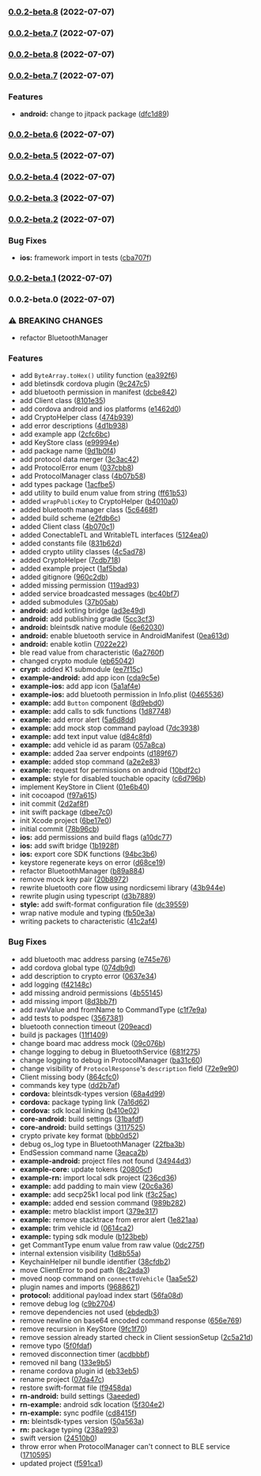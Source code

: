 

### [0.0.2-beta.8](https://github.com/2hire/BLEIntSDK/compare/v0.0.2-beta.6...v0.0.2-beta.7) (2022-07-07)

### [0.0.2-beta.7](https://github.com/2hire/BLEIntSDK/compare/v0.0.2-beta.6...v0.0.2-beta.7) (2022-07-07)

### [0.0.2-beta.8](https://github.com/2hire/BLEIntSDK-private/compare/v0.0.2-beta.7...v0.0.2-beta.8) (2022-07-07)

### [0.0.2-beta.7](https://github.com/2hire/BLEIntSDK-private/compare/v0.0.2-beta.6...v0.0.2-beta.7) (2022-07-07)


### Features

* **android:** change to jitpack package ([dfc1d89](https://github.com/2hire/BLEIntSDK-private/commit/dfc1d8991c60d7052561dd2b3c7d8ae05767de0c))

### [0.0.2-beta.6](https://github.com/2hire/BLEIntSDK-private/compare/v0.0.2-beta.5...v0.0.2-beta.6) (2022-07-07)

### [0.0.2-beta.5](https://github.com/2hire/BLEIntSDK-private/compare/v0.0.2-beta.4...v0.0.2-beta.5) (2022-07-07)

### [0.0.2-beta.4](https://github.com/2hire/BLEIntSDK-private/compare/v0.0.2-beta.3...v0.0.2-beta.4) (2022-07-07)

### [0.0.2-beta.3](https://github.com/2hire/BLEIntSDK-private/compare/v0.0.2-beta.2...v0.0.2-beta.3) (2022-07-07)

### [0.0.2-beta.2](https://github.com/2hire/BLEIntSDK-private/compare/v0.0.2-beta.1...v0.0.2-beta.2) (2022-07-07)


### Bug Fixes

* **ios:** framework import in tests ([cba707f](https://github.com/2hire/BLEIntSDK-private/commit/cba707f97f58631469a49f935902baecef94c256))

### [0.0.2-beta.1](https://github.com/2hire/BLEIntSDK-private/compare/v0.0.2-beta.0...v0.0.2-beta.1) (2022-07-07)

### 0.0.2-beta.0 (2022-07-07)


### ⚠ BREAKING CHANGES

* refactor BluetoothManager

### Features

* add `ByteArray.toHex()` utility function ([ea392f6](https://github.com/2hire/BLEIntSDK-private/commit/ea392f65be5e8ebbb17c455bfa3a2c02cca6c8b9))
* add bletinsdk cordova plugin ([9c247c5](https://github.com/2hire/BLEIntSDK-private/commit/9c247c58c9e16c3e06f06c10549f71ce10b85876))
* add bluetooth permission in manifest ([dcbe842](https://github.com/2hire/BLEIntSDK-private/commit/dcbe842168c73f08d3e14d8f9ce458ec1f3887d7))
* add Client class ([8101e35](https://github.com/2hire/BLEIntSDK-private/commit/8101e35180b462dda8f169ae779ebf0d16d88059))
* add cordova android and ios platforms ([e1462d0](https://github.com/2hire/BLEIntSDK-private/commit/e1462d02b3f3b70490a020d992da142abc9cd641))
* add CryptoHelper class ([474b939](https://github.com/2hire/BLEIntSDK-private/commit/474b939916c584dbb26ba139a40c4db777eae96f))
* add error descriptions ([4d1b938](https://github.com/2hire/BLEIntSDK-private/commit/4d1b93802dbd909244ccbc6c5e5fbe315704768d))
* add example app ([2cfc6bc](https://github.com/2hire/BLEIntSDK-private/commit/2cfc6bca1effedca101e701760b5ee00ee54c3fd))
* add KeyStore class ([e99994e](https://github.com/2hire/BLEIntSDK-private/commit/e99994ec591f00c9f52586b0b8f77f386fa2f2a2))
* add package name ([9d1b0f4](https://github.com/2hire/BLEIntSDK-private/commit/9d1b0f453f08a17cfc2088be8607a3740dda9e39))
* add protocol data merger ([3c3ac42](https://github.com/2hire/BLEIntSDK-private/commit/3c3ac4251b8e816a06b5fe14b4c54fa8f2e7884c))
* add ProtocolError enum ([037cbb8](https://github.com/2hire/BLEIntSDK-private/commit/037cbb8b099e93b0e142f66add0afd9e850bc3af))
* add ProtocolManager class ([4b07b58](https://github.com/2hire/BLEIntSDK-private/commit/4b07b5864ee338a1fc4e18946c8cdf1d57398c78))
* add types package ([1acfbe5](https://github.com/2hire/BLEIntSDK-private/commit/1acfbe56e1b0fa358864ece7663e37ada81aee7a))
* add utility to build enum value from string ([ff61b53](https://github.com/2hire/BLEIntSDK-private/commit/ff61b53a2b098e85d626f54ceffed1b95a703687))
* added `wrapPublicKey` to CryptoHelper ([b4010a0](https://github.com/2hire/BLEIntSDK-private/commit/b4010a0cefe5a1887aeba8afd800ff89e939fc11))
* added bluetooth manager class ([5c6468f](https://github.com/2hire/BLEIntSDK-private/commit/5c6468f2c3e6df394381cf2bf5198cc3105de58f))
* added build scheme ([e2fdb6c](https://github.com/2hire/BLEIntSDK-private/commit/e2fdb6c04986c3bbe85e955067e441f3d79cbd49))
* added Client class ([4b070c1](https://github.com/2hire/BLEIntSDK-private/commit/4b070c1c81534a0428cab803051e5f04b54a4f77))
* added ConectableTL and WritableTL interfaces ([5124ea0](https://github.com/2hire/BLEIntSDK-private/commit/5124ea060814e002d061fbd4aae826880ed2436c))
* added constants file ([831b62d](https://github.com/2hire/BLEIntSDK-private/commit/831b62d5a9f383b39ac16dea560fb4f3fbfe8b2a))
* added crypto utility classes ([4c5ad78](https://github.com/2hire/BLEIntSDK-private/commit/4c5ad78fd472f606dcf85b6ece8912cc2793a7dd))
* added CryptoHelper ([7cdb718](https://github.com/2hire/BLEIntSDK-private/commit/7cdb718c32dfb716b709f75b25abb485478b42c2))
* added example project ([1af5bda](https://github.com/2hire/BLEIntSDK-private/commit/1af5bda45bfab1f28571241b23f60b887da235e6))
* added gitignore ([960c2db](https://github.com/2hire/BLEIntSDK-private/commit/960c2db966b9a947fb02829d20b3c810eacf71eb))
* added missing permission ([119ad93](https://github.com/2hire/BLEIntSDK-private/commit/119ad93ff0b4b31cfb2ba137066c6a6ffc15e75b))
* added service broadcasted messages ([bc40bf7](https://github.com/2hire/BLEIntSDK-private/commit/bc40bf71b9a18445ddcc5fc37c1cb17bef520629))
* added submodules ([37b05ab](https://github.com/2hire/BLEIntSDK-private/commit/37b05abd4e5d2bd4bfb1b09485502f5df11c5c69))
* **android:** add kotling bridge ([ad3e49d](https://github.com/2hire/BLEIntSDK-private/commit/ad3e49deb71ac89eccd449389fe23e7d253b26db))
* **android:** add publishing gradle ([5cc3cf3](https://github.com/2hire/BLEIntSDK-private/commit/5cc3cf302d4765fb359ac60bb8276d66dda2cf5d))
* **android:** bleintsdk native module ([6e62030](https://github.com/2hire/BLEIntSDK-private/commit/6e62030bbba591092969523fdcb4cd9f7a6e6df5))
* **android:** enable bluetooth service in AndroidManifest ([0ea613d](https://github.com/2hire/BLEIntSDK-private/commit/0ea613df090b6d3c99de232f63ed40f45274d56d))
* **android:** enable kotlin ([7022e22](https://github.com/2hire/BLEIntSDK-private/commit/7022e225ede0349824888693a519db15ba8a6135))
* ble read value from characteristic ([6a2760f](https://github.com/2hire/BLEIntSDK-private/commit/6a2760fbae9469ce27cba12c61c9a9878987187e))
* changed crypto module ([eb65042](https://github.com/2hire/BLEIntSDK-private/commit/eb650423377d27a0fe5a058755bdeba176655c87))
* **crypt:** added K1 submodule ([ee7f15c](https://github.com/2hire/BLEIntSDK-private/commit/ee7f15c4313bcd9740b77f95dd136e45796bee76))
* **example-android:** add app icon ([cda9c5e](https://github.com/2hire/BLEIntSDK-private/commit/cda9c5e87348ae75fd2d12a0d3d81e6bfc6c844a))
* **example-ios:** add app icon ([5a1af4e](https://github.com/2hire/BLEIntSDK-private/commit/5a1af4eed15c604a69d42dc759c596996c70afbc))
* **example-ios:** add bluetooth permission in Info.plist ([0465536](https://github.com/2hire/BLEIntSDK-private/commit/04655360ead963ddfa9948deca019d900ce7f33f))
* **example:** add `Button` component ([8d9ebd0](https://github.com/2hire/BLEIntSDK-private/commit/8d9ebd01ca65749a6949180349cbef5bed5b921b))
* **example:** add calls to sdk functions ([1d87748](https://github.com/2hire/BLEIntSDK-private/commit/1d8774839d83d448bdaf33fa8eca91aa8a567050))
* **example:** add error alert ([5a6d8dd](https://github.com/2hire/BLEIntSDK-private/commit/5a6d8ddacbd3df351aaa9d741b888006ebc769f5))
* **example:** add mock stop command payload ([7dc3938](https://github.com/2hire/BLEIntSDK-private/commit/7dc3938c254b4ec7d23cdd5e41cf2856fcab9203))
* **example:** add text input value ([d84c8fd](https://github.com/2hire/BLEIntSDK-private/commit/d84c8fd5baa2dd2dcb00fdcdd34158b7fc92d0ce))
* **example:** add vehicle id as param ([057a8ca](https://github.com/2hire/BLEIntSDK-private/commit/057a8ca84b47fd7c1db95a1d25fa7717f0489fb0))
* **example:** added 2aa server endpoints ([d189f67](https://github.com/2hire/BLEIntSDK-private/commit/d189f67b71d1f662108e554875ceda4a38ae8971))
* **example:** added stop command ([a2e2e83](https://github.com/2hire/BLEIntSDK-private/commit/a2e2e838c6b4eb49ea4e1aa93c06946b78189328))
* **example:** request for permissions on android ([10bdf2c](https://github.com/2hire/BLEIntSDK-private/commit/10bdf2cbbd68b70a4468bf0f3ad82d1f3347643b))
* **example:** style for disabled touchable opacity ([c6d796b](https://github.com/2hire/BLEIntSDK-private/commit/c6d796bb8f42332299978e2e28bc42baf37e82d6))
* implement KeyStore in Client ([01e6b40](https://github.com/2hire/BLEIntSDK-private/commit/01e6b407d94cbdc15c3e2e57fef509004cc579a7))
* init cocoapod ([f97a615](https://github.com/2hire/BLEIntSDK-private/commit/f97a615b6e07df2c10d52935e1cd38e9ebf166b0))
* init commit ([2d2af8f](https://github.com/2hire/BLEIntSDK-private/commit/2d2af8f2fd4e9dd7ab5a46e6bb932f3946dbe619))
* init swift package ([dbee7c0](https://github.com/2hire/BLEIntSDK-private/commit/dbee7c0cdaff21c17cdfaec8936cc9dd6f844962))
* init Xcode project ([6be17e0](https://github.com/2hire/BLEIntSDK-private/commit/6be17e041119a105dd9baa9490130d46dc79f611))
* initial commit ([78b96cb](https://github.com/2hire/BLEIntSDK-private/commit/78b96cbae5da5d756d168c1a9960e19ec77ed590))
* **ios:** add permissions and build flags ([a10dc77](https://github.com/2hire/BLEIntSDK-private/commit/a10dc77b8fb25055f43a966e1fb6e6dac727613c))
* **ios:** add swift bridge ([1b1928f](https://github.com/2hire/BLEIntSDK-private/commit/1b1928f955854fef4eb28b52cbc7c2ab934571b2))
* **ios:** export core SDK functions ([94bc3b6](https://github.com/2hire/BLEIntSDK-private/commit/94bc3b60d0f67e48b572c91595fc1c583f127f96))
* keystore regenerate keys on error ([d68ce19](https://github.com/2hire/BLEIntSDK-private/commit/d68ce19f081ee5db53791db920f4b43cc439bbbb))
* refactor BluetoothManager ([b89a884](https://github.com/2hire/BLEIntSDK-private/commit/b89a884d061ff395a6d06c67967cb45a74de9542))
* remove mock key pair ([20b8972](https://github.com/2hire/BLEIntSDK-private/commit/20b8972812f6ac8cfeb0071b6bf42503fc57aeea))
* rewrite bluetooth core flow using nordicsemi library ([43b944e](https://github.com/2hire/BLEIntSDK-private/commit/43b944e575371986b23b99b4d9102d4819725283))
* rewrite plugin using typescript ([d3b7889](https://github.com/2hire/BLEIntSDK-private/commit/d3b78899413abe4deffb8580b150b3e4e72eb56f))
* **style:** add swift-format configuration file ([dc39559](https://github.com/2hire/BLEIntSDK-private/commit/dc39559465ae8ffb78645e07ef849c8c4f6e3ba8))
* wrap native module and typing ([fb50e3a](https://github.com/2hire/BLEIntSDK-private/commit/fb50e3a33191989e6d9210ecf8046f7be7109135))
* writing packets to characteristic ([41c2af4](https://github.com/2hire/BLEIntSDK-private/commit/41c2af4369b0c27180eb6776dae81a1ebfd017ec))


### Bug Fixes

* add bluetooth mac address parsing ([e745e76](https://github.com/2hire/BLEIntSDK-private/commit/e745e764574a171a113a67e5be8690adb01c5716))
* add cordova global type ([074db9d](https://github.com/2hire/BLEIntSDK-private/commit/074db9d3621b0fd493feffdc19b58bd603c43ef2))
* add description to crypto error ([0637e34](https://github.com/2hire/BLEIntSDK-private/commit/0637e34b3a0442ef7d2ed8a9d2a9a741d16f1621))
* add logging ([f42148c](https://github.com/2hire/BLEIntSDK-private/commit/f42148c5ff47b6541786ff07bf46f9ac148671ab))
* add missing android permissions ([4b55145](https://github.com/2hire/BLEIntSDK-private/commit/4b5514527e7642c720df5ee1b0a37b33970aaec1))
* add missing import ([8d3bb7f](https://github.com/2hire/BLEIntSDK-private/commit/8d3bb7f3842ca36422286a054dc3f463632e95c2))
* add rawValue and fromName to CommandType ([c1f7e9a](https://github.com/2hire/BLEIntSDK-private/commit/c1f7e9ac4003efbafe8bbee3eab7f191b004d252))
* add tests to podspec ([3567381](https://github.com/2hire/BLEIntSDK-private/commit/35673814d704f368d366489f8bbe9f3408ea97b0))
* bluetooth connection timeout ([209eacd](https://github.com/2hire/BLEIntSDK-private/commit/209eacd2d24d874d28b0c6bd896930a3e50cd87e))
* build js packages ([11f1409](https://github.com/2hire/BLEIntSDK-private/commit/11f1409328b6073008379348f26dbc444d326084))
* change board mac address mock ([09c076b](https://github.com/2hire/BLEIntSDK-private/commit/09c076bb61dfe8af011a72da606c41ac4c63de8d))
* change logging to debug in BluetoothService ([681f275](https://github.com/2hire/BLEIntSDK-private/commit/681f27500d33dbcd7bf9f56b0e722285b26cf7ea))
* change logging to debug in ProtocolManager ([ba31c60](https://github.com/2hire/BLEIntSDK-private/commit/ba31c609fc1f269876c409269492b819e588c36b))
* change visibility of `ProtocolResponse`'s `description` field ([72e9e90](https://github.com/2hire/BLEIntSDK-private/commit/72e9e90aaeb9c8f8138bad978499d8eef855375f))
* Client missing body ([864cfc0](https://github.com/2hire/BLEIntSDK-private/commit/864cfc0604a50a1962d4bdeeaa80cd567f7c46f5))
* commands key type ([dd2b7af](https://github.com/2hire/BLEIntSDK-private/commit/dd2b7af584e8a73c966f99f26fdd2d50b19c9f5f))
* **cordova:** bleintsdk-types version ([68a4d99](https://github.com/2hire/BLEIntSDK-private/commit/68a4d99d3f3cd2121de63573e7ae2895fa96e0e2))
* **cordova:** package typing link ([7a16d62](https://github.com/2hire/BLEIntSDK-private/commit/7a16d62ed54c862efdf795994bddb1fa71b7eac7))
* **cordova:** sdk local linking ([b410e02](https://github.com/2hire/BLEIntSDK-private/commit/b410e028623c6fd1b76f8dcc10b10ae0300b3293))
* **core-android:** build settings ([31bafdf](https://github.com/2hire/BLEIntSDK-private/commit/31bafdfb2217b06f16c63306b7e197c117e8ee7f))
* **core-android:** build settings ([3117525](https://github.com/2hire/BLEIntSDK-private/commit/311752550e47ff903f063ce6d7bb3a45b8800920))
* crypto private key format ([bbb0d52](https://github.com/2hire/BLEIntSDK-private/commit/bbb0d528fec66e8f0f8f11b0bbb36ae898e8f3a3))
* debug os_log type in BluetoothManager ([22fba3b](https://github.com/2hire/BLEIntSDK-private/commit/22fba3b630a332def097fb6825fb3ec68fbbdaf0))
* EndSession command name ([3eaca2b](https://github.com/2hire/BLEIntSDK-private/commit/3eaca2b3dfd7ce25d46e302906d495dabb9cad3e))
* **example-android:** project files not found ([34944d3](https://github.com/2hire/BLEIntSDK-private/commit/34944d33f91d7c1a8e185398003c738b9fe6be9c))
* **example-core:** update tokens ([20805cf](https://github.com/2hire/BLEIntSDK-private/commit/20805cff3cc08b3484f83bffe7fa0cc2166062a6))
* **example-rn:** import local sdk project ([236cd36](https://github.com/2hire/BLEIntSDK-private/commit/236cd36541d9f67760bde19b9d27e3423cd59d83))
* **example:** add padding to main view ([20c6a36](https://github.com/2hire/BLEIntSDK-private/commit/20c6a362e605a159540dfbf0454e8badaad39c95))
* **example:** add secp25k1 local pod link ([f3c25ac](https://github.com/2hire/BLEIntSDK-private/commit/f3c25ace77d561db101cfee10412cc6b145b007a))
* **example:** added end session command ([989b282](https://github.com/2hire/BLEIntSDK-private/commit/989b282922808279e4e10519c293471bc6599c73))
* **example:** metro blacklist import ([379e317](https://github.com/2hire/BLEIntSDK-private/commit/379e3172c7196a3ce91f825ce7e56de43ece896f))
* **example:** remove stacktrace from error alert ([1e821aa](https://github.com/2hire/BLEIntSDK-private/commit/1e821aacf395d64b92a5b90778d5ffe68a6413e6))
* **example:** trim vehicle id ([0614ca2](https://github.com/2hire/BLEIntSDK-private/commit/0614ca2f3f91d6cfd87c81069e2691c32ddc2655))
* **example:** typing sdk module ([b123beb](https://github.com/2hire/BLEIntSDK-private/commit/b123beb9ec47cbdad26ee5d313df6d604f839a93))
* get CommantType enum value from raw value ([0dc275f](https://github.com/2hire/BLEIntSDK-private/commit/0dc275ffb65e07e5e40c1cf701afd38dca2656dd))
* internal extension visibility ([1d8b55a](https://github.com/2hire/BLEIntSDK-private/commit/1d8b55a068fdf5926dabd2068b4d59cb6db664d2))
* KeychainHelper nil bundle identifier ([38cfdb2](https://github.com/2hire/BLEIntSDK-private/commit/38cfdb24f8d046c61c67b5c18ea4872f3c3bd2ef))
* move ClientError to pod path ([8c2ada3](https://github.com/2hire/BLEIntSDK-private/commit/8c2ada38e4a44464e7b2c306d552a59f14156511))
* moved noop command on `connectToVehicle` ([1aa5e52](https://github.com/2hire/BLEIntSDK-private/commit/1aa5e527c391723aa01c5c47d7a77fce0b9e7797))
* plugin names and imports ([9688621](https://github.com/2hire/BLEIntSDK-private/commit/9688621fc98ed258a5a20bf962fd0ead589075fe))
* **protocol:** additional payload index start ([56fa08d](https://github.com/2hire/BLEIntSDK-private/commit/56fa08d0d490452130c83149d2a45993653333e9))
* remove debug log ([c9b2704](https://github.com/2hire/BLEIntSDK-private/commit/c9b2704c8bd4dd784471853d0f509321655e8332))
* remove dependencies not used ([ebdedb3](https://github.com/2hire/BLEIntSDK-private/commit/ebdedb323c9a87d788bc16e8b2b3a2488b03e628))
* remove newline on base64 encoded command response ([656e769](https://github.com/2hire/BLEIntSDK-private/commit/656e769bc086173bb1c20f445aea3f1574043e96))
* remove recursion in KeyStore ([9fc1f70](https://github.com/2hire/BLEIntSDK-private/commit/9fc1f7047906df741622ae8c273310eef378e109))
* remove session already started check in Client sessionSetup ([2c5a21d](https://github.com/2hire/BLEIntSDK-private/commit/2c5a21d570265acba103d2964d6eaf4223089ce8))
* remove typo ([5f0fdaf](https://github.com/2hire/BLEIntSDK-private/commit/5f0fdaf06d7e5f2043bc296a7dd348371059b9f0))
* removed disconnection timer ([acdbbbf](https://github.com/2hire/BLEIntSDK-private/commit/acdbbbf7e0552e597fc20839ff4eb20e768b9315))
* removed nil bang ([133e9b5](https://github.com/2hire/BLEIntSDK-private/commit/133e9b52dfa0d739bf6f22eaa16f154d19a263b4))
* rename cordova plugin id ([eb33eb5](https://github.com/2hire/BLEIntSDK-private/commit/eb33eb573a7e5e25d5fba91f23e5406bc9da0836))
* rename project ([07da47c](https://github.com/2hire/BLEIntSDK-private/commit/07da47ca985035548dfd56f5f77ea7173f01822d))
* restore swift-format file ([f9458da](https://github.com/2hire/BLEIntSDK-private/commit/f9458da8d8e163780f2d433c7fb9a4e4b87c7dec))
* **rn-android:** build settings ([3aeeded](https://github.com/2hire/BLEIntSDK-private/commit/3aeededf03202b3ce911ca4a467f6c33736bd815))
* **rn-example:** android sdk location ([5f304e2](https://github.com/2hire/BLEIntSDK-private/commit/5f304e2e02a45f2e1eee0dee27079544e3e36e63))
* **rn-example:** sync podfile ([cd8415f](https://github.com/2hire/BLEIntSDK-private/commit/cd8415f54fb3b090e87940a3617cffd63a9620f6))
* **rn:** bleintsdk-types version ([50a563a](https://github.com/2hire/BLEIntSDK-private/commit/50a563a56eb24bbc1ce3e6691c2edb767ae9ac7c))
* **rn:** package typing ([238a993](https://github.com/2hire/BLEIntSDK-private/commit/238a993a797d96a04c2fa7d09d2eab0f6b06f0d6))
* swift version ([24510b0](https://github.com/2hire/BLEIntSDK-private/commit/24510b0927a256dbfbcc8e3bf29cc9ed52f1e0d5))
* throw error when ProtocolManager can't connect to BLE service ([1710595](https://github.com/2hire/BLEIntSDK-private/commit/1710595d6d69f1d76b91207fe40a878b16159d7e))
* updated project ([f591ca1](https://github.com/2hire/BLEIntSDK-private/commit/f591ca11c5e8a3b6e1ceec4b0a16fc400f6b9e34))
